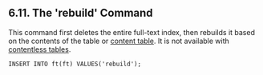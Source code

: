 ## 6\.11\. The 'rebuild' Command


 This command first deletes the entire full\-text index, then rebuilds it
based on the contents of the table or [content
table](fts5.html#external_content_tables). It is not available with [contentless
tables](fts5.html#contentless_tables).




```
INSERT INTO ft(ft) VALUES('rebuild');

```


